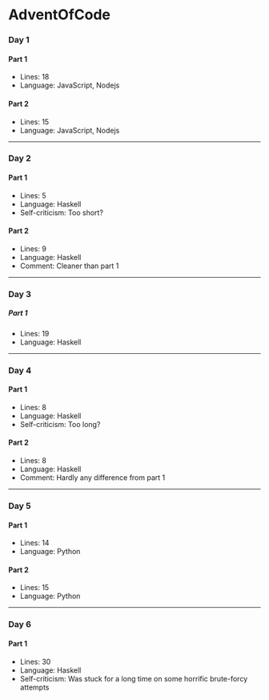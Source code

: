# AdventOfCode

### Day 1
#### Part 1
* Lines: 18
* Language: JavaScript, Nodejs
#### Part 2
* Lines: 15
* Language: JavaScript, Nodejs
---
### Day 2
#### Part 1
* Lines: 5
* Language: Haskell
* Self-criticism: Too short?
#### Part 2
* Lines: 9
* Language: Haskell
* Comment: Cleaner than part 1
---
### Day 3
##### Part 1
* Lines: 19
* Language: Haskell
---
### Day 4
#### Part 1
* Lines: 8
* Language: Haskell
* Self-criticism: Too long?
#### Part 2
* Lines: 8
* Language: Haskell
* Comment: Hardly any difference from part 1
---
### Day 5
#### Part 1
* Lines: 14
* Language: Python
#### Part 2
* Lines: 15
* Language: Python
---
### Day 6
#### Part 1
* Lines: 30
* Language: Haskell
* Self-criticism: Was stuck for a long time on some horrific brute-forcy attempts
